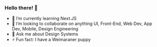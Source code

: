 ### Hello there! 👋

- 🌱 I’m currently learning Next.JS
- 👯 I’m looking to collaborate on anything UI, Front-End, Web Dev, App Dev, Mobile, Design Engineering
- 💬 Ask me about Design Systems
- ⚡ Fun fact: I have a Weimaraner puppy
